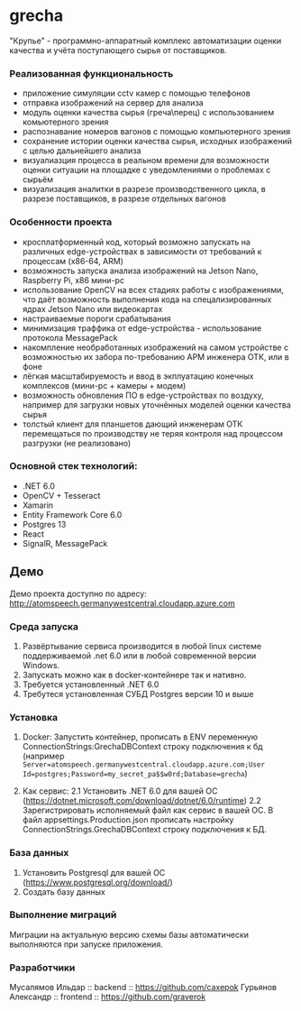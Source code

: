 # grecha

"Крупье" - программно-аппаратный комплекс автоматизации оценки качества и учёта поступающего сырья от поставщиков.

### Реализованная функциональность
 - приложение симуляции cctv камер с помощью телефонов
 - отправка изображений на сервер для анализа
 - модуль оценки качества сырья (греча\перец) с использованием комьютерного зрения
 - распознавание номеров вагонов с помощью компьютерного зрения
 - сохранение истории оценки качества сырья, исходных изображений с целью дальнейшего анализа
 - визуалиазция процесса в реальном времени для возможности оценки ситуации на площадке с уведомлениями о проблемах с сырьём
 - визуализация аналитки в разрезе производственного цикла, в разрезе поставщиков, в разрезе отдельных вагонов

### Особенности проекта
 - кросплатформенный код, который возможно запускать на различных edge-устройствах в зависимости от требований к процессам (x86-64, ARM)
 - возможность запуска анализа изображений на Jetson Nano, Raspberry Pi, x86 мини-pc
 - использование OpenCV на всех стадиях работы с изображениями, что даёт возможность выполнения кода на спецализированных ядрах Jetson Nano или видеокартах
 - настраиваемые пороги срабатывания
 - минимизация траффика от edge-устройства - использование протокола MessagePack
 - накомпление необработанных изображений на самом устройстве с возможностью их забора по-требованию АРМ инженера ОТК, или в фоне
 - лёгкая масштабируемость и ввод в экплуатацию конечных комплексов (мини-pc + камеры + модем)
 - возможность обновления ПО в edge-устройствах по воздуху, например для загрузки новых уточнённых моделей оценки качества сырья
 - толстый клиент для планшетов дающий инженерам ОТК перемещаться по производству не теряя контроля над процессом разгрузки (не реализовано)
 
### Основной стек технологий:

 - .NET 6.0
 - OpenCV + Tesseract
 - Xamarin
 - Entity Framework Core 6.0
 - Postgres 13
 - React
 - SignalR, MessagePack

## Демо
Демо проекта доступно по адресу: http://atomspeech.germanywestcentral.cloudapp.azure.com

### Среда запуска
1. Развёртывание сервиса производится в любой linux системе поддерживаемой .net 6.0 или в любой современной версии Windows. 
2. Запускать можно как в docker-контейнере так и нативно.
3. Требуется установленный .NET 6.0
4. Требутеся установленная СУБД Postgres версии 10 и выше

### Установка
1. Docker: Запустить контейнер, прописать в ENV переменную ConnectionStrings:GrechaDBContext строку подключения к бд (например `Server=atomspeech.germanywestcentral.cloudapp.azure.com;User Id=postgres;Password=my_secret_pa$$w0rd;Database=grecha`)

2. Как сервис:
2.1 Установить .NET 6.0 для вашей ОС (https://dotnet.microsoft.com/download/dotnet/6.0/runtime)
2.2 Зарегистрировать исполняемый файл как сервис в вашей ОС. В файл appsettings.Production.json прописать настройку ConnectionStrings.GrechaDBContext строку подключения к БД.

### База данных
1. Установить Postgresql для вашей ОС (https://www.postgresql.org/download/)
2. Создать базу данных

### Выполнение миграций
Миграции на актуальную версию схемы базы автоматически выполняются при запуске приложения.

### Разработчики
Мусалямов Ильдар :: backend :: https://github.com/caxepok
Гурьянов Александр :: frontend :: https://github.com/graverok